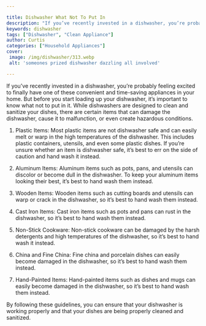 ```yaml
---

title: Dishwasher What Not To Put In
description: "If you’ve recently invested in a dishwasher, you’re probably feeling excited to finally have one of these convenient and time-savi...lets find out"
keywords: dishwasher
tags: ["Dishwasher", "Clean Appliance"]
author: Curtis
categories: ["Household Appliances"]
cover: 
 image: /img/dishwasher/313.webp
 alt: 'someones prized dishwasher dazzling all involved'

---
```


If you’ve recently invested in a dishwasher, you’re probably feeling excited to finally have one of these convenient and time-saving appliances in your home. But before you start loading up your dishwasher, it’s important to know what not to put in it. While dishwashers are designed to clean and sanitize your dishes, there are certain items that can damage the dishwasher, cause it to malfunction, or even create hazardous conditions.

1. Plastic Items: Most plastic items are not dishwasher safe and can easily melt or warp in the high temperatures of the dishwasher. This includes plastic containers, utensils, and even some plastic dishes. If you’re unsure whether an item is dishwasher safe, it’s best to err on the side of caution and hand wash it instead.

2. Aluminum Items: Aluminum items such as pots, pans, and utensils can discolor or become dull in the dishwasher. To keep your aluminum items looking their best, it’s best to hand wash them instead.

3. Wooden Items: Wooden items such as cutting boards and utensils can warp or crack in the dishwasher, so it’s best to hand wash them instead.

4. Cast Iron Items: Cast iron items such as pots and pans can rust in the dishwasher, so it’s best to hand wash them instead.

5. Non-Stick Cookware: Non-stick cookware can be damaged by the harsh detergents and high temperatures of the dishwasher, so it’s best to hand wash it instead.

6. China and Fine China: Fine china and porcelain dishes can easily become damaged in the dishwasher, so it’s best to hand wash them instead.

7. Hand-Painted Items: Hand-painted items such as dishes and mugs can easily become damaged in the dishwasher, so it’s best to hand wash them instead.

By following these guidelines, you can ensure that your dishwasher is working properly and that your dishes are being properly cleaned and sanitized.
